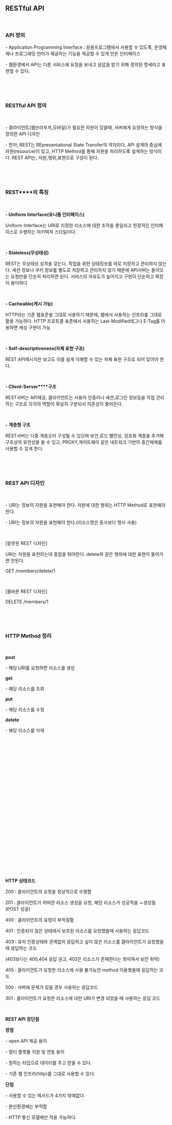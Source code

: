 ## **RESTful API**

​    

### **API** **정의**

\- Application Programming Interface : 응용프로그램에서 사용할 수 있도록, 운영체제나 프로그래밍 언어가 제공하는 기능을 제공할 수 있게 만든 인터페이스

\- 웹환경에서 API는 다른 서비스에 요청을 보내고 응답을 받기 위해 정의된 명세라고 표현할 수 있다.

​    

​    

### **RESTful API** **정의**

​    

\- 클라이언트(웹브라우저,모바일)가 필요한 자원이 있을때, 서버에게 요청하는 방식을 정의한 API 디자인

\- 먼저, REST는 REpresentational State Transfer의 약자이다. API 설계의 중심에 자원(resource)이 있고, HTTP Method를 통해 자원을 처리하도록 설계하는 방식이다. REST API는, 자원,행위,표현으로 구성이 된다.

​    

​    

### **REST****의 특징**

​    

**- Uniform Interface(****유니폼 인터페이스****)**

Uniform Interface는 URI로 지정한 리소스에 대한 조작을 통일되고 한정적인 인터페이스로 수행하는 아키텍쳐 스타일이다.

​    

**- Stateless(****무상태성****)**

REST는 무상태성 성격을 갖는다. 작업을 위한 상태정보를 따로 저장하고 관리하지 않는다. 세션 정보나 쿠키 정보를 별도로 저장하고 관리하지 않기 때문에 API서버는 들어오는 요청만을 단순히 처리하면 된다. 서비스의 자유도가 높어지고 구현이 단순하고 확장이 용이하다

​    

**- Cacheable(****캐시 가능****)**

HTTP라는 기존 웹표준을 그대로 사용하기 때문에, 웹에서 사용하는 인프라를 그대로 활용 가능하다. HTTP 프로토콜 표준에서 사용하는 Last-Modified태그나 E-Tag를 이용하면 캐싱 구현이 가능

​    

**- Self-descriptiveness(****자체 표현 구조****)**

REST API메시지만 보고도 이를 쉽게 이해할 수 있는 자체 표현 구조로 되어 있어야 한다.

​    

**- Client-Server****구조**

REST서버는 API제공, 클라이언트는 사용자 인증이나 세션,로그인 정보등을 직접 관리하는 구조로 각각의 역할이 확실히 구분되서 의존성이 줄어든다.

​    

**-** **계층형 구조**

REST서버는 다중 계층오러 구성될 수 있으며 보안,로드 밸런싱, 암호화 계층을 추가해 구조상의 유연성을 둘 수 있고, PROXY,게이트웨이 같은 네트워크 기반의 중간매체를 사용할 수 있게 한다.

​    

​    

### **REST API** **디자인**

​    

\- URI는 정보의 자원을 표현해야 한다. 자원에 대한 행위는 HTTP Method로 표현해야 한다.

\- URI는 정보의 자원을 표현해야 한다.(리소스명은 동사보다 명사 사용)

​    

[잘못된 REST 디자인]

URI는 자원을 표현하는데 중점을 둬야한다. delete와 같은 행위에 대한 표현이 들어가면 안된다.

GET /members/delete/1

​    

[올바른 REST 디자인]

DELETE /members/1

​    

​    

### **HTTP Method** **정리**

​    

**post**

\- 해당 URI를 요청하면 리소스를 생성

**get**

\- 해당 리소스를 조회

**put**

\- 해당 리소스를 수정

**delete**

\- 해당 리소스를 삭제

​    

​    

​    

​    

​    

​    

​    

​    

​    

​    

​    

​    

​    

​    

**HTTP** **상태코드**

200 : 클라이언트의 요청을 정상적으로 수행함

201 : 클라이언트가 어떠한 리소스 생성을 요청, 해당 리소스가 성공적을 ㅗ생성됨(POST 성공)

400 : 클라이언트의 요청이 부적절함

401 : 인증되지 않은 상태에서 보호된 리소스를 요청했을때 사용하는 응답코드

403 : 유저 인증상태와 관계없이 응답하고 싶지 않은 리소스를 클라이언트가 요청했을때 응답하는 코드

(403보다는 400,404 응답 권고, 403은 리소스가 존재한다는 의미여서 보안 취약)

405 : 클라이언트가 요청한 리소스에 사용 불가능한 method 이용했을때 응답하는 코드

500 : 서버에 문제가 있을 경우 사용하는 응답코드

301 : 클라이언트가 요청한 리소스에 대한 URI가 변경 되었을 때 사용하는 응답 코드

​    

**REST API** **장단점**

**장점**

\- open API 제공 용이

\- 멀티 플랫폼 지원 및 연동 용이

\- 원하는 타입으로 데이터를 주고 받을 수 있다.

\- 기존 웹 인프라(http)를 그대로 사용할 수 있다.

**단점**

\- 사용할 수 있는 메서드가 4가지 밖에없다.

\- 분산환경에는 부적합

\- HTTP 통신 모델에만 적용 가능하다.